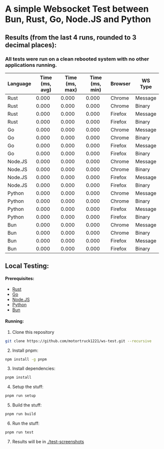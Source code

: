 # A simple Websocket Test between Bun, Rust, Go, Node.JS and Python


## Results (from the last 4 runs, rounded to 3 decimal places):

### All tests were run on a clean rebooted system with no other applications running.

| Language | Time (ms, avg) | Time (ms, max) | Time (ms, min) | Browser | WS Type |
|----------|-----------------|----------------|----------------|---------|---------|
| Rust     | 0.000           | 0.000          | 0.000          | Chrome  | Message |
| Rust     | 0.000           | 0.000          | 0.000          | Chrome  | Binary  |
| Rust     | 0.000           | 0.000          | 0.000          | Firefox | Message |
| Rust     | 0.000           | 0.000          | 0.000          | Firefox | Binary  |
| Go       | 0.000           | 0.000          | 0.000          | Chrome  | Message |
| Go       | 0.000           | 0.000          | 0.000          | Chrome  | Binary  |
| Go       | 0.000           | 0.000          | 0.000          | Firefox | Message |
| Go       | 0.000           | 0.000          | 0.000          | Firefox | Binary  |
| Node.JS  | 0.000           | 0.000          | 0.000          | Chrome  | Message |
| Node.JS  | 0.000           | 0.000          | 0.000          | Chrome  | Binary  |
| Node.JS  | 0.000           | 0.000          | 0.000          | Firefox | Message |
| Node.JS  | 0.000           | 0.000          | 0.000          | Firefox | Binary  |
| Python   | 0.000           | 0.000          | 0.000          | Chrome  | Message |
| Python   | 0.000           | 0.000          | 0.000          | Chrome  | Binary  |
| Python   | 0.000           | 0.000          | 0.000          | Firefox | Message |
| Python   | 0.000           | 0.000          | 0.000          | Firefox | Binary  |
| Bun      | 0.000           | 0.000          | 0.000          | Chrome  | Message |
| Bun      | 0.000           | 0.000          | 0.000          | Chrome  | Binary  |
| Bun      | 0.000           | 0.000          | 0.000          | Firefox | Message |
| Bun      | 0.000           | 0.000          | 0.000          | Firefox | Binary  |



## Local Testing:

#### Prerequisites:

- [Rust](https://www.rust-lang.org/tools/install)
- [Go](https://golang.org/doc/install)
- [Node.JS](https://nodejs.org/en/download/)
- [Python](https://www.python.org/downloads/)
- [Bun](https://bun.sh)

#### Running:

1. Clone this repository
```bash
git clone https://github.com/motortruck1221/ws-test.git --recursive
```
2. Install pnpm:
```bash
npm install -g pnpm
```
3. Install dependencies:
```bash
pnpm install
```
4. Setup the stuff:
```bash
pnpm run setup
```
5. Build the stuff:
```bash
pnpm run build
```
6. Run the stuff:
```bash
pnpm run test
```
7. Results will be in [./test-screenshots](./test-screenshots/)
